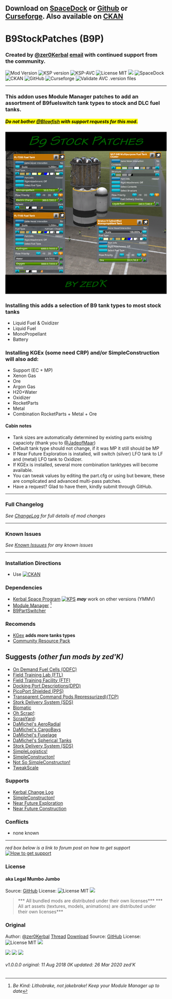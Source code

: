 <!-- Readme.md v1.1.3.0
B9 Stock Patches (B9SP)
created: 23 Sep 2019
updated: 2020 03 26 -->

## Download on [SpaceDock][MOD:rel-spacedock] or [Github][MOD:rel-github] or [Curseforge][MOD:rel-curseforge]. Also available on [CKAN][MOD:rel-ckan]

# B9StockPatches (B9P)

### Created by [@zer0Kerbal][zer0kerbal]  [email][email:zer0Kerbal] with continued support from the community.

![Mod Version][shield:mod:latest]
![KSP version][shield:ksp] ![KSP-AVC][shield:kspavc] ![License MIT][shield:license] ![][LOGO:mit]
![SpaceDock][shield:spacedock] ![CKAN][shield:ckan] ![GitHub][shield:github] ![Curseforge][shield:curseforge]
![Validate AVC .version files][shield:avcvalid]

---

### This addon uses Module Manager patches to add an assortment of B9fuelswitch tank types to stock and DLC fuel tanks.

##### <mark>Do not bother [@Blowfish][blowfish] with support requests for this mod.</mark>

![B9 Stock Patches][IMG:hero:0]

### Installing this adds a selection of B9 tank types to most stock tanks

* Liquid Fuel & Oxidizer
* Liquid Fuel
* MonoPropellant
* Battery

### Installing KGEx (some need CRP) and/or SimpleConstruction will also add:

* Support (EC + MP)
* Xenon Gas
* Ore
* Argon Gas
* H20+Water
* Oxidizer
* RocketParts
* Metal
* Combination RocketParts + Metal + Ore

#### Cabin notes

* Tank sizes are automatically determined by existing parts exisitng capacioty (thank you to [@JadeofMaar][jadeofmaar])
* Default tank type should not change, if it was MP it still should be MP
* If Near Future Exploration is installed, will switch (silver) LFO tank to LF and (metal) LFO tank to Oxidizer.
* If KGEx is installed, several more combination tanktypes will become available.
* You can tweak values by editing the part.cfg or using but beware, these are complicated and advanced multi-pass patches.
* Have a request? Glad to have them, kindly submit through GitHub.

---

### Full Changelog

*See [ChangeLog][MOD:changelog] for full details of mod changes*

---

### Known Issues

*See [Known Issuues][MOD:known] for any known issues*

---

### Installation Directions

* Use
[![CKAN][image:rel-ckan]][ckan]

### Dependencies

* [Kerbal Space Program][KSP:website] [![KPS][shield:ksp]][KSP:website] ***may*** work on other versions (YMMV)
* [Module Manager][mm] [^1]
* [B9PartSwitcher][B9]

### Recomends

* [KGex][KGX] **adds more tanks types**
* [Community Resource Pack][CRP]

## Suggests  *(other fun mods by zed'K)*

* [On Demand Fuel Cells (ODFC)][ODFC]
* [Field Training Lab (FTL)][FTL]
* [Field Training Facility (FTF)][FTF]
* [Docking Port Descriptions(DPD)][DPD]
* [PicoPort Shielded (PPS)][PPS]
* [Transparent Command Pods Repressurized)(TCP)][TCP]
* [Stork Delivery System (SDS)][SDS]
* [Biomatic][BIO]
* [Oh Scrap!][OHS]:
* [ScrapYard][SYD]:
* [DaMichel's AeroRadial][DAR]
* [DaMichel's CargoBays][DCB]
* [DaMichel's Fuselage][DMF]
* [DaMichel's Spherical Tanks][DST]
* [Stork Delivery System (SDS)][SDS]
* [SimpleLogistics!][SL!]
* [SimpleConstructon!][SC!]
* [Not So SimpleConstructon!][NSSC]
* [TweakScale][twk]

### Supports

* [Kerbal Change Log][kcl]
* [SimpleConstructon!][SC!]
* [Near Future Exploration][NFX]
* [Near Future Construction][NFC]

### Conflicts

* none known

---

*red box below is a link to forum post on how to get support*
[![How to get support][image:get-support]][getsupport]

### License

#### aka Legal Mumbo Jumbo

Source: [GitHub][MOD:github:repo]
License: ![License MIT][shield:license] ![][LOGO:mit] 
> *** All bundled mods are distributed under their own licenses***
> *** All art assets (textures, models, animations) are distributed under their own licenses***

### Original

Author: [@zer0Kerbal][zer0Kerbal]
[Thread][MOD:original:thread]
[Download][MOD:original:download]
Source: [GitHub][MOD:original:source]
License: ![License MIT][shield:license] ![][LOGO:mit]

<!-- graphical links to downloads -->
[![][image:rel-github]][MOD:rel-github] [![][image:rel-spacedock]][MOD:rel-spacedock] [![][image:rel-curseforge]][MOD:rel-curseforge]
###### v1.0.0.0 original: 11 Aug 2018 0K updated: 26 Mar 2020 zed'K

[MOD:license]:      https://github.com/zer0Kerbal/B9StockPatches/blob/master/LICENSE
[MOD:contributing]: https://github.com/zer0Kerbal/B9StockPatches/blob/master/.github/CONTRIBUTING.md
[MOD:issues]:       https://github.com/zer0Kerbal/B9StockPatches/issues
[MOD:wiki]:         https://github.com/zer0Kerbal/B9StockPatches/
[MOD:known]:        https://github.com/zer0Kerbal/B9StockPatches/wiki/Known-Issues
[MOD:forum]:        https://forum.kerbalspaceprogram.com/index.php?/topic/190870-*/
[MOD:github:repo]:  https://github.com/zer0Kerbal/B9StockPatches/
[MOD:changelog]:    https://raw.githubusercontent.com/zer0Kerbal/B9StockPatches/master/Changelog.cfg
[KSP:website]:      http://kerbalspaceprogram.com/

<!--- original mod stuff -->
[MOD:original:source]:   https://github.com/zer0Kerbal/B9StockPatches/
[MOD:original:thread]:  https://forum.kerbalspaceprogram.com/index.php?/topic/190870-*/ "Dev Thread"
[MOD:original:download]:  https://github.com/zer0Kerbal/B9StockPatches/

<!--- license logo urls -->
[LOGO:mit]:     https://i.postimg.cc/bvjfsMP5/MIT-17x17.png
[LOGO:gplv3]:   https://i.postimg.cc/90kCDs7K/gplv3-48x17.png
[LOGO:ccbysa4]: https://licensebuttons.net/l/by-sa/4.0/80x15.png

[MOD:rel-github]:    https://github.com/zer0Kerbal/B9StockPatches/releases/latest "GitHub"
[MOD:rel-spacedock]: http://spacedock.info/mod/2374
[MOD:rel-curseforge]: https://www.curseforge.com/kerbal/ksp-mods/b9Stockpatches
[MOD:rel-ckan]:       http://forum.kerbalspaceprogram.com/index.php?/topic/90246-*/

[image:rel-github]:     https://i.imgur.com/RE4Ppr9.png
[image:rel-spacedock]:  https://i.imgur.com/m0a7tn2.png
[image:rel-curseforge]: https://i.postimg.cc/RZNyB5vP/Download-On-Curse.png
[image:get-support]:    https://i.postimg.cc/vHP6zmrw/image.png

[image:rel-ckan]:  https://i.postimg.cc/x8XSVg4R/sj507JC.png
[image:changelog]: https://i.postimg.cc/qM9p4V0C/changelog.png
[image:source]:    https://i.postimg.cc/tJ8GqW0H/source.png

[image:rel-github-sm]:      https://i.postimg.cc/1XXy5yfD/github.png
[image:rel-spacedock-sm]: https://i.postimg.cc/DZ22Hrhj/spacedock.png
[image:rel-curseforge-sm]: https://i.postimg.cc/ZRVTSWKT/UVVt0OP.png

[shield:mod:latest]: https://img.shields.io/github/v/release/zer0Kerbal/B9StockPatches?include_prereleases?style=plastic
[shield:mod]: https://img.shields.io/endpoint?url=https://raw.githubusercontent.com/zer0Kerbal/B9StockPatches/master/json/mod.json
[shield:ksp]: https://img.shields.io/endpoint?url=https://raw.githubusercontent.com/zer0Kerbal/B9StockPatches/master/json/ksp.json
[shield:license]: https://img.shields.io/endpoint?url=https://raw.githubusercontent.com/zer0Kerbal/B9StockPatches/master/json/license.json
[shield:code]:    https://img.shields.io/endpoint?url=https://raw.githubusercontent.com/zer0Kerbal/B9StockPatches/master/json/code.json
[shield:kspavc]:     https://img.shields.io/badge/KSP-AVC--supported-brightgreen.svg?style=plastic
[shield:spacedock]:  https://img.shields.io/badge/SpaceDock-listed-blue.svg?style=plastic
[shield:ckan]:       https://img.shields.io/badge/CKAN-Indexed-blue.svg?style=plastic
[shield:github]:     https://img.shields.io/badge/Github-Indexed-blue.svg?style=plastic&logo=github
[shield:curseforge]: https://img.shields.io/badge/CurseForge-listed-blue.svg?style=plastic
[shield:avcvalid]:   https://github.com/zer0Kerbal/B9StockPatches/workflows/Validate%20AVC%20.version%20files/badge.svg

<!-- zer0Kerbal mods -->
[ODFC]: https://forum.kerbalspaceprogram.com/index.php?/topic/187625-*/ "On Demand Fuel Cells"
[FTF]:  https://forum.kerbalspaceprogram.com/index.php?/topic/188841-*/ "Field Training Facility"
[FTL]:  https://forum.kerbalspaceprogram.com/index.php?/topic/188841-*/ "Field Training Lab"
[MHH]:  https://forum.kerbalspaceprogram.com/index.php?/topic/188246-*/ "More Hitchhikers"
[TCP]:  https://forum.kerbalspaceprogram.com/index.php?/topic/187495-*/ "Transparent Command Pods"
[NUK]:  https://forum.kerbalspaceprogram.com/index.php?/topic/21466-*/  "Nuke Tiny Parts"
[OHS]:  https://forum.kerbalspaceprogram.com/index.php?/topic/192360-*/ "Oh Scrap!"
[SYD]:  https://forum.kerbalspaceprogram.com/index.php?/topic/192360-*/ "ScrapYard"

[DPD]:  https://github.com/zer0Kerbal/KGEx/tree/master/GameData/KGEx/DockingPortDescriptions "Docking Port Descriptions (DPD)"
[PPS]:  https://forum.kerbalspaceprogram.com/index.php?/topic/192187-*/  "PicoPort Shielded (PPS)"
[DST]:  https://forum.kerbalspaceprogram.com/index.php?/topic/191719-*/ "DaMichel's Spherical Tanks (DST)"
[DMF]:  https://forum.kerbalspaceprogram.com/index.php?/topic/191719-*/ "DaMichel's Fuselage (DMF)"
[DAR]:  https://forum.kerbalspaceprogram.com/index.php?/topic/191719-*/ "DaMichel's AeroRadial (DAR)"
[DCB]:  https://forum.kerbalspaceprogram.com/index.php?/topic/191719-*/ "DaMichel's CargoBays (DCB)"
[SDS]:  https://forum.kerbalspaceprogram.com/index.php?/topic/191719-*/ "Stork Delivery System (SDS)"
[SC!]:  https://forum.kerbalspaceprogram.com/index.php?/topic/191424-*/ "SimpleConstructon!"
[SL!]:  https://forum.kerbalspaceprogram.com/index.php?/topic/191045-*/ "SimpleLogistics!"
[NSSC]: https://forum.kerbalspaceprogram.com/index.php?/topic/191504-*/ "Not So SimpleConstructon!"
[BIO]:  https://forum.kerbalspaceprogram.com/index.php?/topic/191426-*/ "Biomatic"
[KGX]: https://spacedock.info/mod/2365 "KerGuise Experimental engineering (KGX)"
[CTN]:  http:// "CTN (CTN)"
[DRL]: https:// "DRElite (DRL)"
[VG0]:  http:// "Vanguard (VG0)"
[PRB]:  http:// "ProbiTronics (BPT)"
[HB!]:  http:// "HotBeverages (HBR)"

[mm]:   http://forum.kerbalspaceprogram.com/index.php?/topic/50533-*/ "ModuleManager"
[kcl]:  https://forum.kerbalspaceprogram.com/index.php?/topic/179207-*/ "Kerbal Changelog"
[ckan]: http://forum.kerbalspaceprogram.com/index.php?/topic/154922-*/ "CKAN"

[twk]: https://forum.kerbalspaceprogram.com/index.php?/topic/179030-*/ "TweakScale"
[NFX]: https://forum.kerbalspaceprogram.com/index.php?/topic/155465-*/ "Near Future Exploration"
[NFC]: https://forum.kerbalspaceprogram.com/index.php?/topic/155465-*/ "Near Future Construction"
[B9]:  http://forum.kerbalspaceprogram.com/index.php?showtopic=140541/ "B9 Part Switcher"
[crp]: https://forum.kerbalspaceprogram.com/index.php?/topic/166314-*/ "Community Resource Pack"

[getsupport]: https://forum.kerbalspaceprogram.com/index.php?/topic/83212-*/ "How to get support"

[zer0Kerbal]: https://forum.kerbalspaceprogram.com/index.php?/profile/190933-zer0kerbal/  "zer0Kerbal"
[email:zer0Kerbal]: mailto:zer0Kerbal@hotmail.com "email zer0Kerbal"

[blowfish]: https://forum.kerbalspaceprogram.com/index.php?/profile/119688-blowfish/ "Blowfish"
[jadeofmaar]: https://forum.kerbalspaceprogram.com/index.php?/profile/167617-jadeofmaar/ "JadeofMaar"

[IMG:hero:0]: https://raw.githubusercontent.com/zer0Kerbal/B9StockPatches/master/graphics/B9StockSwitch-hero02-750x750.png "placeholder"

[UTUBE:img]:  https://  ""
[UTUBE:link]: https:// ""

[^1]: *Be Kind: Lithobrake, not jakebrake! Keep your Module Manager up to date*

<!--
This readme is GPLv2 zer0Kerbal-->
